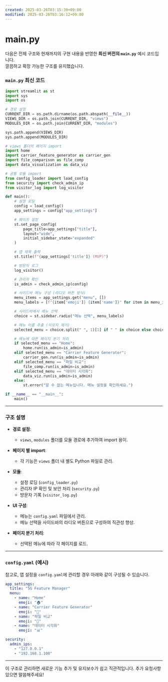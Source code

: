 ```yaml
---
created: 2025-03-26T03:15:39+09:00
modified: 2025-03-26T03:16:12+09:00
---
```


# main.py

다음은 전체 구조와 현재까지의 구현 내용을 반영한 **최신 버전의 `main.py`** 예시 코드입니다.  
깔끔하고 확장 가능한 구조를 유지했습니다.

### `main.py` 최신 코드

```python
import streamlit as st
import sys
import os

# 경로 설정
CURRENT_DIR = os.path.dirname(os.path.abspath(__file__))
VIEWS_DIR = os.path.join(CURRENT_DIR, "views")
MODULES_DIR = os.path.join(CURRENT_DIR, "modules")

sys.path.append(VIEWS_DIR)
sys.path.append(MODULES_DIR)

# views 폴더의 페이지 import
import home
import carrier_feature_generator as carrier_gen
import file_comparison as file_comp
import data_visualization as data_viz

# 공통 모듈 import
from config_loader import load_config
from security import check_admin_ip
from visitor_log import log_visitor

def main():
    # 설정 로딩
    config = load_config()
    app_settings = config["app_settings"]

    # 페이지 설정
    st.set_page_config(
        page_title=app_settings["title"],
        layout="wide",
        initial_sidebar_state="expanded"
    )

    # 앱 제목 출력
    st.title(f"{app_settings['title']} (MVP)")

    # 방문자 로그
    log_visitor()

    # 관리자 확인
    is_admin = check_admin_ip(config)

    # 사이드바 메뉴 구성 (라디오 버튼 방식)
    menu_items = app_settings.get("menu", [])
    menu_labels = [f"{item['emoji']} {item['name']}" for item in menu_items]

    # 사이드바에서 메뉴 선택
    choice = st.sidebar.radio("메뉴 선택", menu_labels)

    # 메뉴 이름 추출 (이모지 제거)
    selected_menu = choice.split(" ", 1)[1] if " " in choice else choice

    # 메뉴에 따른 페이지 분기 처리
    if selected_menu == "Home":
        home.run(is_admin=is_admin)
    elif selected_menu == "Carrier Feature Generator":
        carrier_gen.run(is_admin=is_admin)
    elif selected_menu == "파일 비교":
        file_comp.run(is_admin=is_admin)
    elif selected_menu == "데이터 시각화":
        data_viz.run(is_admin=is_admin)
    else:
        st.error("알 수 없는 메뉴입니다. 메뉴 설정을 확인하세요.")

if __name__ == "__main__":
    main()
```

---

### 구조 설명

- **경로 설정**:
  - `views`, `modules` 폴더를 모듈 경로에 추가하여 import 용이.
  
- **페이지 별 import**:
  - 각 기능은 `views` 폴더 내 별도 Python 파일로 관리.

- **모듈**:
  - 설정 로딩 (`config_loader.py`)
  - 관리자 IP 확인 및 보안 처리 (`security.py`)
  - 방문자 기록 (`visitor_log.py`)

- **UI 구성**:
  - 메뉴는 `config.yaml` 파일에서 관리.
  - 메뉴 선택을 사이드바의 라디오 버튼으로 구성하여 직관성 향상.

- **페이지 분기 처리**:
  - 선택된 메뉴에 따라 각 페이지를 로드.

---

### `config.yaml` (예시)

참고로, 앱 설정을 `config.yaml`에 관리할 경우 아래와 같이 구성될 수 있습니다.

```yaml
app_settings:
  title: "5G Feature Manager"
  menu:
    - name: "Home"
      emoji: "🏠"
    - name: "Carrier Feature Generator"
      emoji: "🚀"
    - name: "파일 비교"
      emoji: "📁"
    - name: "데이터 시각화"
      emoji: "📊"

security:
  admin_ips:
    - "127.0.0.1"
    - "192.168.1.100"
```

---

이 구조로 관리하면 새로운 기능 추가 및 유지보수가 쉽고 직관적입니다. 추가 요청사항 있으면 말씀해주세요!

